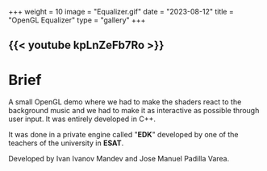 +++
weight = 10
image = "Equalizer.gif"
date = "2023-08-12"
title = "OpenGL Equalizer"
type = "gallery"
+++

{{< youtube kpLnZeFb7Ro >}}
---
# Brief

A small OpenGL demo where we had to make the shaders react to the background music and we had to make it as interactive as possible through user input. It was entirely developed in C++.

It was done in a private engine called "**EDK**" developed by one of the teachers of the university in **ESAT**.

Developed by Ivan Ivanov Mandev and Jose Manuel Padilla Varea.